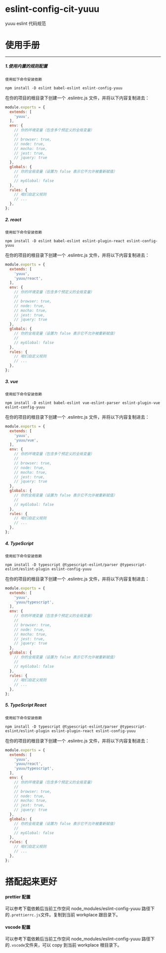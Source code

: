 # eslint-config-cit-yuuu

yuuu eslint 代码规范

# 使用手册

---

##### 1.使用内置的规则配置

    使用如下命令安装依赖

`npm install -D eslint babel-eslint eslint-config-yuuu`

在你的项目的根目录下创建一个 .eslintrc.js 文件，并将以下内容复制进去：

```JavaScript
module.exports = {
  extends: [
    'yuuu',
  ],
  env: {
    // 你的环境变量（包含多个预定义的全局变量）
    //
    // browser: true,
    // node: true,
    // mocha: true,
    // jest: true,
    // jquery: true
  },
  globals: {
    // 你的全局变量（设置为 false 表示它不允许被重新赋值）
    //
    // myGlobal: false
  },
  rules: {
    // 咱们自定义规则
    // ...
  },
};
```

##### 2. react

    使用如下命令安装依赖

`npm install -D eslint babel-eslint eslint-plugin-react eslint-config-yuuu`

在你的项目的根目录下创建一个 .eslintrc.js 文件，并将以下内容复制进去：

```JavaScript
module.exports = {
  extends: [
    'yuuu',
    'yuuu/react',
  ],
  env: {
    // 你的环境变量（包含多个预定义的全局变量）
    //
    // browser: true,
    // node: true,
    // mocha: true,
    // jest: true,
    // jquery: true
  },
  globals: {
    // 你的全局变量（设置为 false 表示它不允许被重新赋值）
    //
    // myGlobal: false
  },
  rules: {
    // 咱们自定义规则
    // ...
  },
};
```

##### 3. vue

    使用如下命令安装依赖

`npm install -D eslint babel-eslint vue-eslint-parser eslint-plugin-vue eslint-config-yuuu`

在你的项目的根目录下创建一个 .eslintrc.js 文件，并将以下内容复制进去：

```JavaScript
module.exports = {
  extends: [
    'yuuu',
    'yuuu/vue',
  ],
  env: {
    // 你的环境变量（包含多个预定义的全局变量）
    //
    // browser: true,
    // node: true,
    // mocha: true,
    // jest: true,
    // jquery: true
  },
  globals: {
    // 你的全局变量（设置为 false 表示它不允许被重新赋值）
    //
    // myGlobal: false
  },
  rules: {
    // 咱们自定义规则
    // ...
  },
};
```

##### 4. TypeScript

    使用如下命令安装依赖

`npm install -D typescript @typescript-eslint/parser @typescript-eslint/eslint-plugin eslint-config-yuuu`

在你的项目的根目录下创建一个 .eslintrc.js 文件，并将以下内容复制进去：

```JavaScript
module.exports = {
  extends: [
    'yuuu',
    'yuuu/typescript',
  ],
  env: {
    // 你的环境变量（包含多个预定义的全局变量）
    //
    // browser: true,
    // node: true,
    // mocha: true,
    // jest: true,
    // jquery: true
  },
  globals: {
    // 你的全局变量（设置为 false 表示它不允许被重新赋值）
    //
    // myGlobal: false
  },
  rules: {
    // 咱们自定义规则
    // ...
  },
};
```

##### 5. TypeScript React

    使用如下命令安装依赖

`npm install -D typescript @typescript-eslint/parser @typescript-eslint/eslint-plugin eslint-plugin-react eslint-config-yuuu`

在你的项目的根目录下创建一个 .eslintrc.js 文件，并将以下内容复制进去：

```JavaScript
module.exports = {
  extends: [
    'yuuu',
    'yuuu/react',
    'yuuu/typescript',
  ],
  env: {
    // 你的环境变量（包含多个预定义的全局变量）
    //
    // browser: true,
    // node: true,
    // mocha: true,
    // jest: true,
    // jquery: true
  },
  globals: {
    // 你的全局变量（设置为 false 表示它不允许被重新赋值）
    //
    // myGlobal: false
  },
  rules: {
    // 咱们自定义规则
    // ...
  },
};
```

# 搭配起来更好

#### prettier 配置

可以参考下载依赖后当前工作空间 node_modules/eslint-config-yuuu 路径下的`.prettierrc.js`文件。复制到当前 workplace 跟目录下。

#### vscode 配置

可以参考下载依赖后当前工作空间 node_modules/eslint-config-yuuu 路径下的`.vscode`文件夹，可以 copy 到当前 workplace 根目录下。
